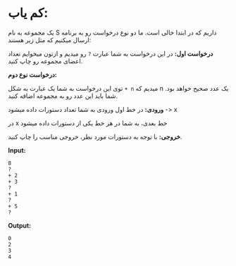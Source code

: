 # کم یاب: 

یک مجموعه به نام S داریم که در ابتدا خالی است. ما دو نوع درخواست رو به برنامه ارسال میکنیم که مثل زیر هستند: 

**درخواست اول:**
در این درخواست به شما عبارت ```?``` رو میدیم و ازتون میخوایم تعداد اعضای مجموعه رو چاپ کنید.

**درخواست نوع دوم:**

توی این درخواست به شما یک عبارت به شکل ```+ n``` میدیم که n یک عدد صحیح خواهد بود. شما باید این عدد رو به مجموعه اضافه کنید.

**ورودی:**
در خط اول ورودی به شما تعداد دستورات داده میشود -> x

در x خط بعدی، به شما در هر خط یکی از دستورات داده میشود


**خروجی:**
با توجه به دستورات مورد نظر، خروجی مناسب را چاپ کنید.

**Input:**
```
8
?
+ 2
+ 3
?
+ 1
?
+ 5
?
```
**Output:**
```
0
2
3
4
```